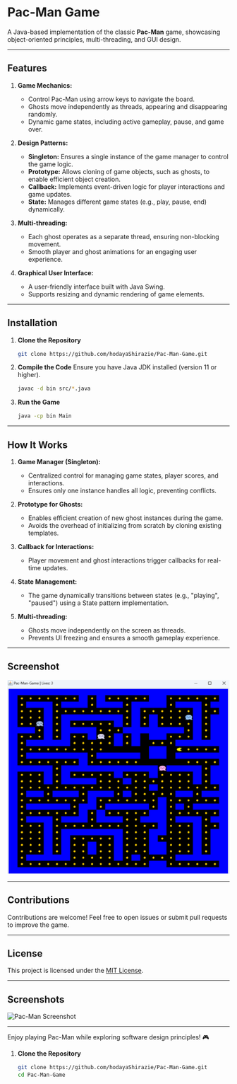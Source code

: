 # Pac-Man Game

A Java-based implementation of the classic **Pac-Man** game, showcasing object-oriented principles, multi-threading, and GUI design.

---

## Features

1. **Game Mechanics:**
   - Control Pac-Man using arrow keys to navigate the board.
   - Ghosts move independently as threads, appearing and disappearing randomly.
   - Dynamic game states, including active gameplay, pause, and game over.

2. **Design Patterns:**
   - **Singleton:** Ensures a single instance of the game manager to control the game logic.
   - **Prototype:** Allows cloning of game objects, such as ghosts, to enable efficient object creation.
   - **Callback:** Implements event-driven logic for player interactions and game updates.
   - **State:** Manages different game states (e.g., play, pause, end) dynamically.

3. **Multi-threading:**
   - Each ghost operates as a separate thread, ensuring non-blocking movement.
   - Smooth player and ghost animations for an engaging user experience.

4. **Graphical User Interface:**
   - A user-friendly interface built with Java Swing.
   - Supports resizing and dynamic rendering of game elements.

---

## Installation

1. **Clone the Repository**
   ```bash
   git clone https://github.com/hodayaShirazie/Pac-Man-Game.git
   ```

2. **Compile the Code**
   Ensure you have Java JDK installed (version 11 or higher).
   ```bash
   javac -d bin src/*.java
   ```

3. **Run the Game**
   ```bash
   java -cp bin Main
   ```

---

## How It Works

1. **Game Manager (Singleton):**
   - Centralized control for managing game states, player scores, and interactions.
   - Ensures only one instance handles all logic, preventing conflicts.

2. **Prototype for Ghosts:**
   - Enables efficient creation of new ghost instances during the game.
   - Avoids the overhead of initializing from scratch by cloning existing templates.

3. **Callback for Interactions:**
   - Player movement and ghost interactions trigger callbacks for real-time updates.

4. **State Management:**
   - The game dynamically transitions between states (e.g., "playing", "paused") using a State pattern implementation.

5. **Multi-threading:**
   - Ghosts move independently on the screen as threads.
   - Prevents UI freezing and ensures a smooth gameplay experience.

---

## Screenshot

![Pac-Man Screenshot](src/Images/Screenshot%202024-11-23%20191442.png)

---

## Contributions

Contributions are welcome! Feel free to open issues or submit pull requests to improve the game.

---

## License

This project is licensed under the [MIT License](LICENSE).

---

## Screenshots

![Pac-Man Screenshot]("https://github.com/hodayaShirazie/Pack-man-game/blob/main/TheGameBoard.png")


---

Enjoy playing Pac-Man while exploring software design principles! 🎮

1. **Clone the Repository**
   ```bash
   git clone https://github.com/hodayaShirazie/Pac-Man-Game.git
   cd Pac-Man-Game
